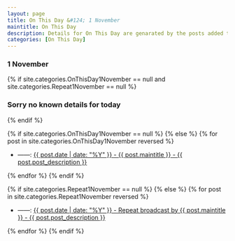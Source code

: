 ```yaml
---
layout: page
title: On This Day &#124; 1 November
maintitle: On This Day
description: Details for On This Day are genarated by the posts added to the website so the content is subject to changes/updates over time.
categories: [On This Day]
---
```


<h3>1 November</h3>

{% if site.categories.OnThisDay1November == null and site.categories.Repeat1November == null %}
  <h3>Sorry no known details for today</h3>
{% endif %}

{% if site.categories.OnThisDay1November == null %}
{% else %}
{% for post in site.categories.OnThisDay1November reversed %}
<ul>
<li> ——: <a href="{{ post.url }}">{{ post.date | date: "%Y" }} - {{ post.maintitle }} - {{ post.post_description }}</a></li>
</ul>
{% endfor %}
{% endif %}

{% if site.categories.Repeat1November == null %}
{% else %}
{% for post in site.categories.Repeat1November reversed %}
<ul>
<li> ——: <a href="{{ post.url }}">{{ post.date | date: "%Y" }} - Repeat broadcast by {{ post.maintitle }} - {{ post.post_description }}</a></li>
</ul>
{% endfor %}
{% endif %}
